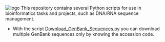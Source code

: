 ![logo](https://github.com/WilliamFernandoC-P/General/blob/main/Images/Python_Scripts.png)
This repository contains several Python scripts for use in bioinformatics tasks and projects, such as DNA/RNA sequence management.

* With the script [Download_GenBank_Sequences.py](https://github.com/WilliamFernandoC-P/Python_Scripts/blob/main/Download_GenBank_Sequences.py) you can download multiple GenBank sequences only by knowing the accession code.
